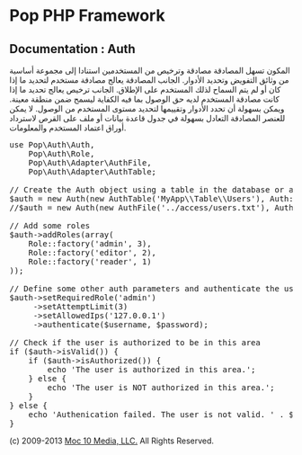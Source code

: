 Pop PHP Framework
=================

Documentation : Auth
--------------------

المكون تسهل المصادقة مصادقة وترخيص من المستخدمين استنادا إلى مجموعة أساسية من وثائق التفويض وتحديد الأدوار. الجانب المصادقة يعالج مصادقة مستخدم لتحديد ما إذا كان أو لم يتم السماح لذلك المستخدم على الإطلاق. الجانب ترخيص يعالج تحديد ما إذا كانت مصادقة المستخدم لديه حق الوصول بما فيه الكفاية ليسمح ضمن منطقة معينة. ويمكن بسهولة أن تحدد الأدوار وتقييمها لتحديد مستوى المستخدم من الوصول. لا يمكن للعنصر المصادقة التعادل بسهولة في جدول قاعدة بيانات أو ملف على القرص لاسترداد أوراق اعتماد المستخدم والمعلومات.

<pre>
use Pop\Auth\Auth,
    Pop\Auth\Role,
    Pop\Auth\Adapter\AuthFile,
    Pop\Auth\Adapter\AuthTable;

// Create the Auth object using a table in the database or a local access file.
$auth = new Auth(new AuthTable('MyApp\\Table\\Users'), Auth::ENCRYPT_SHA1);
//$auth = new Auth(new AuthFile('../access/users.txt'), Auth::ENCRYPT_SHA1);

// Add some roles
$auth->addRoles(array(
    Role::factory('admin', 3),
    Role::factory('editor', 2),
    Role::factory('reader', 1)
));

// Define some other auth parameters and authenticate the user
$auth->setRequiredRole('admin')
     ->setAttemptLimit(3)
     ->setAllowedIps('127.0.0.1')
     ->authenticate($username, $password);

// Check if the user is authorized to be in this area
if ($auth->isValid()) {
    if ($auth->isAuthorized()) {
        echo 'The user is authorized in this area.';
    } else {
        echo 'The user is NOT authorized in this area.';
    }
} else {
    echo 'Authenication failed. The user is not valid. ' . $auth->getResultMessage();
}
</pre>

(c) 2009-2013 [Moc 10 Media, LLC.](http://www.moc10media.com) All Rights Reserved.
